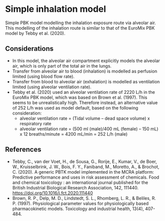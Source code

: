 # Simple inhalation model

Simple PBK model modelling the inhalation exposure route via alveolar air. This modelling of the inhalation route is similar to that of the EuroMix PBK model by Tebby et al. (2020).

## Considerations

* In this model, the alveolar air compartment explicitly models the alveolar air, which is only part of the total air in the lungs.
* Transfer from alveolar air to blood (inhalation) is modelled as perfusion limited (using blood flow rate).
* Transfer from blood to alveolar air (exhalation) is modelled as ventilation limited (using alveolar ventilation rate).
* Tebby et al. (2020) used an alveolar ventilation rate of 2220 L/h in the EuroMix PBK model, which was based on Brown et al. (1997). This seems to be unrealistically high. Therefore instead, an alternative value of 252 L/h was used as model default, based on the following consideration: 
    * alveolar ventilation rate = (Tidal volume – dead space volume) x respiratory rate
    * alveolar ventilation rate = (500 ml (male)/400 mL (female) – 150 mL) x 12 breaths/minute = 4200 mL/min = 252 L/h (male)


## References

* Tebby, C., van der Voet, H., de Sousa, G., Rorije, E., Kumar, V., de Boer, W., Kruisselbrink, J. W., Bois, F. Y., Faniband, M., Moretto, A., & Brochot, C. (2020). A generic PBTK model implemented in the MCRA platform: Predictive performance and uses in risk assessment of chemicals. Food and chemical toxicology : an international journal published for the British Industrial Biological Research Association, 142, 111440. https://doi.org/10.1016/j.fct.2020.111440
* Brown, R. P., Delp, M. D., Lindstedt, S. L., Rhomberg, L. R., & Beliles, R. P. (1997). Physiological parameter values for physiologically based pharmacokinetic models. Toxicology and industrial health, 13(4), 407-484.
